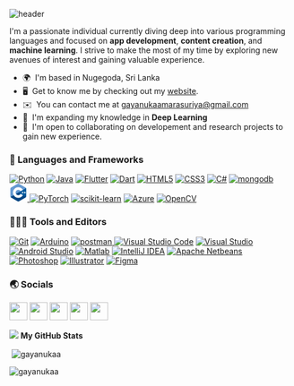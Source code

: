 <!--<p align="left"><img width=15%" src="https://github.com/alansmathew/alansmathew/raw/master/lang.gif" alt="lang image here" /></p>-->

![header](https://capsule-render.vercel.app/api?type=waving&width=1500&height=300&color=0:201996,100:0078ff&text=Gayanuka%20Amarasuriya&textBg=false&fontSize=65&fontAlign=50&fontAlignY=40&rotate=0&stroke=000000&desc=Electrical%20Engineering%20(UG)%20@University%20of%20Moratuwa%20|%20Developer&fontColor=ffff&strokeWidth=0.3)

<!--
I'm Gayanuka Amarasuriya
============================================================================================================================================

Electrical Engineering (UG) @University of Moratuwa | Developer
<p align="left">
    <img src="https://readme-typing-svg.demolab.com?font=Fira+Code&weight=600&size=25&duration=3000&pause=1000&color=0092ff&random=false&width=435&lines=Mobile+App+Developement;Machine+Learning;Content+Creation"></img>
</p>

![header](https://capsule-render.vercel.app/api?type=rect&color=0092ff&height=3) -->

I'm a passionate individual currently diving deep into various programming languages and focused on **app development**, **content creation**, and **machine learning**. I strive to make the most of my time by exploring new avenues of interest and gaining valuable experience.

*   🌍  I'm based in Nugegoda, Sri Lanka
*   🖥️  Get to know me by checking out my [website](https://gayanukaa.github.io/).
*   ✉️  You can contact me at [gayanukaamarasuriya@gmail.com](mailto:gayanukaamarasuriya@gmail.com)
*   🧠  I'm expanding my knowledge in **Deep Learning**
*   🤝  I'm open to collaborating on developement and research projects to gain new experience.<br>

<!--
<a href="https://www.github.com/Gayanukaa" target="_blank" rel="noreferrer"><img src="https://img.shields.io/github/followers/Gayanukaa?logo=github&style=for-the-badge&color=0891b2&labelColor=1c1917" /></a>
<img src="https://komarev.com/ghpvc/?username=Gayanukaa&label=Profile%20views&color=1c1917" alt="isrealodejobi"/>
-->
	
### 🔨 Languages and Frameworks 
<p align="left">
	<a href="https://www.python.org/" target="_blank" rel="noreferrer"><img src="https://raw.githubusercontent.com/danielcranney/readme-generator/main/public/icons/skills/python-colored.svg" width="36" height="36" alt="Python" /></a>
	<a href="https://www.oracle.com/java/" target="_blank" rel="noreferrer"><img src="https://raw.githubusercontent.com/danielcranney/readme-generator/main/public/icons/skills/java-colored.svg" width="36" height="36" alt="Java" /></a>
	<a href="https://flutter.dev/" target="_blank" rel="noreferrer"><img src="https://raw.githubusercontent.com/danielcranney/readme-generator/main/public/icons/skills/flutter-colored.svg" width="36" height="36" alt="Flutter" /></a>
	<a href="https://dart.dev/" target="_blank" rel="noreferrer"><img src="https://raw.githubusercontent.com/danielcranney/readme-generator/main/public/icons/skills/dart-colored.svg" width="36" height="36" alt="Dart" /></a>
	<a href="https://developer.mozilla.org/en-US/docs/Glossary/HTML5" target="_blank" rel="noreferrer"><img src="https://raw.githubusercontent.com/danielcranney/readme-generator/main/public/icons/skills/html5-colored.svg" width="36" height="36" alt="HTML5" /></a>
	<a href="https://www.w3.org/TR/CSS/#css" target="_blank" rel="noreferrer"><img src="https://raw.githubusercontent.com/danielcranney/readme-generator/main/public/icons/skills/css3-colored.svg" width="36" height="36" alt="CSS3" /></a>
	<a href="https://docs.microsoft.com/en-us/dotnet/csharp/" target="_blank" rel="noreferrer"><img src="https://raw.githubusercontent.com/danielcranney/readme-generator/main/public/icons/skills/csharp-colored.svg" width="36" height="36" alt="C#" /></a>
	<a href="https://www.mongodb.com/" target="_blank" rel="noreferrer"> <img src="https://github.com/danielcranney/profileme-dev/blob/main/public/icons/skills/mongodb-colored.svg" alt="mongodb" width="32" height="36"/> </a>
	<a href="https://www.w3schools.com/cpp/" target="_blank" rel="noreferrer"> <img src="https://raw.githubusercontent.com/devicons/devicon/master/icons/cplusplus/cplusplus-original.svg" alt="cplusplus" width="32" height="32"/> </a>
	<a href="https://pytorch.org/" target="_blank" rel="noreferrer"><img src="https://www.vectorlogo.zone/logos/pytorch/pytorch-icon.svg" width="34" height="34" alt="PyTorch" /></a>
	<a href="https://scikit-learn.org/" target="_blank" rel="noreferrer"><img src="https://upload.wikimedia.org/wikipedia/commons/0/05/Scikit_learn_logo_small.svg" width="36" height="36" alt="scikit-learn" /></a>
	<a href="https://azure.microsoft.com/" target="_blank" rel="noreferrer"><img src="https://azure.microsoft.com/svghandler/azure-logo.svg" width="32" height="32" alt="Azure" /></a>
	<a href="https://opencv.org/" target="_blank" rel="noreferrer"><img src="https://raw.githubusercontent.com/opencv/opencv/master/doc/opencv-logo.png" width="36" height="36" alt="OpenCV" /></a>
</p>

### 👨🏻‍💻 Tools and Editors

<p align="left">
	<a href="https://git-scm.com/" target="_blank" rel="noreferrer"><img src="https://raw.githubusercontent.com/danielcranney/readme-generator/main/public/icons/skills/git-colored.svg" width="36" height="36" alt="Git" /></a>
	<a href="https://store.arduino.cc/?gclid=Cj0KCQjw2eilBhCCARIsAG0Pf8uueBifykWcsSS4LPESeGQfxGVKJYnzV7bz471XfknQJy_1VINVWM8aAkLtEALw_wcB" target="_blank" rel="noreferrer"><img src="https://raw.githubusercontent.com/danielcranney/readme-generator/main/public/icons/skills/arduino-colored.svg" width="36" height="36" alt="Arduino" /></a>
	<a href="https://postman.com" target="_blank" rel="noreferrer"> <img src="https://www.vectorlogo.zone/logos/getpostman/getpostman-icon.svg" alt="postman" width="36" height="36"/> </a>
	<a href="https://code.visualstudio.com" target="_blank" rel="noreferrer"><img src="https://img.icons8.com/fluency/2x/visual-studio-code-2019.png" width="36" height="36" alt="Visual Studio Code" /></a>
	<a href="https://visualstudio.microsoft.com" target="_blank" rel="noreferrer"><img src="https://img.icons8.com/fluency/512/visual-studio.png" width="36" height="36" alt="Visual Studio" /></a>
	<a href="https://developer.android.com/studio" target="_blank" rel="noreferrer"><img src="https://img.icons8.com/fluency/512/android-studio--v3.png" width="36" height="36" alt="Android Studio" /></a>
	<a href="https://www.mathworks.com/products/matlab.html" target="_blank" rel="noreferrer"><img src="https://upload.wikimedia.org/wikipedia/commons/archive/2/21/20170128174109%21Matlab_Logo.png" width="36" height="36" alt="Matlab"/></a>
	<a href="https://www.jetbrains.com/idea/" target="_blank" rel="noreferrer"><img src="https://img.icons8.com/color/512/intellij-idea.png" width="36" height="36" alt="IntelliJ IDEA" /></a>
	<a href="https://netbeans.apache.org" target="_blank" rel="noreferrer"><img src="https://netbeans.apache.org/_/images/apache-netbeans.svg" width="36" height="36" alt="Apache Netbeans" /></a>
	<a href="https://www.adobe.com/uk/products/photoshop.html" target="_blank" rel="noreferrer"><img src="https://raw.githubusercontent.com/danielcranney/readme-generator/main/public/icons/skills/photoshop-colored-dark.svg" width="36" height="36" alt="Photoshop" /></a>
	<a href="adobe.com/uk/products/illustrator.html" target="_blank" rel="noreferrer"><img src="https://raw.githubusercontent.com/danielcranney/readme-generator/main/public/icons/skills/illustrator-colored-dark.svg" width="36" height="36" alt="Illustrator" /></a>
	<a href="https://www.figma.com/" target="_blank" rel="noreferrer"><img src="https://raw.githubusercontent.com/danielcranney/readme-generator/main/public/icons/skills/figma-colored.svg" width="36" height="36" alt="Figma" /></a>
</p>
                    
### 🌏 Socials
<p align="left"> 
	<a href="https://www.facebook.com/gayanuka.amarasuriya" target="_blank" rel="noreferrer"><img src="https://raw.githubusercontent.com/danielcranney/readme-generator/main/public/icons/socials/facebook.svg" width="32" height="32" /></a>
	<a href="https://www.github.com/Gayanukaa" target="_blank" rel="noreferrer"><img src="https://raw.githubusercontent.com/danielcranney/readme-generator/main/public/icons/socials/github-dark.svg" width="32" height="32" /></a>
	<a href="https://www.linkedin.com/in/gayanuka-amarasuriya" target="_blank" rel="noreferrer"><img src="https://raw.githubusercontent.com/danielcranney/readme-generator/main/public/icons/socials/linkedin.svg" width="32" height="32" /></a>
	<a href="https://www.stackoverflow.com/users/18101297/gayanuka-amarasuriya" target="_blank" rel="noreferrer"><img src="https://raw.githubusercontent.com/danielcranney/readme-generator/main/public/icons/socials/stackoverflow.svg" width="32" height="32" /></a>
	<a href="https://www.twitter.com/Gayanukaaa" target="_blank" rel="noreferrer"><img src="https://raw.githubusercontent.com/danielcranney/readme-generator/main/public/icons/socials/twitter.svg" width="32" height="32" /></a>
</p>

<img src = "https://i.pinimg.com/originals/65/c4/f4/65c4f452571be1261e9c623f7da488ac.gif" width = 20px> <b>My GitHub Stats</b> 

<p>&nbsp;<img align="center" src="https://github-readme-stats.vercel.app/api?username=Gayanukaa&rank_icon=github&show=prs_merged_percentage&hide=contribs,issues&show_icons=true&custom_title=Open%20Source%20Contributions&theme=holi" alt="gayanukaa" /></p>

<p><img align="left" src="https://github-readme-stats.vercel.app/api/top-langs?username=gayanukaa&show_icons=true&locale=en&layout=compact&theme=holi&card_width=500" alt="gayanukaa" /></p>
